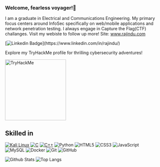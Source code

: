 ### Welcome, fearless voyager!👋

I am a graduate in Electrical and Communications Engineering. My primary focus centers around InfoSec specifically on web/mobile applications and network penetration testing. I always engage in Capture the Flag(CTF) challanges. Visit my webiste to follow up more!
Site: www.rajindu.com 

[![Linkedin Badge](https://img.shields.io/badge/-Rajindu%20Yasojith-blue?style=flat-square&logo=Linkedin&logoColor=white&link=[https://www.linkedin.com/in/rajindu/](https://www.linkedin.com/in/rajindu/))](https://www.linkedin.com/in/rajindu/)

Explore my TryHackMe profile for thrilling cybersecurity adventures!

[<img src="https://tryhackme-badges.s3.amazonaws.com/RajindU.png" alt="TryHackMe" width="200">](https://tryhackme.com/p/rajindu0x)
## Skilled in

[![Kali Linux](https://img.shields.io/badge/-Kali%20Linux-557C94?style=flat-square&logo=Kali%20Linux&logoColor=white)](https://www.kali.org/)
[![C](https://img.shields.io/badge/-C-blue?style=flat-square&logo=C)](https://en.wikipedia.org/wiki/C_(programming_language))
[![C++](https://img.shields.io/badge/-C++-purple?style=flat-square&logo=C%2B%2B)](https://en.wikipedia.org/wiki/C%2B%2B)
![Python](https://img.shields.io/badge/-Python-black?style=flat-square&logo=Python)
![HTML5](https://img.shields.io/badge/-HTML5-E34F26?style=flat-square&logo=html5&logoColor=white)
![CSS3](https://img.shields.io/badge/-CSS3-1572B6?style=flat-square&logo=css3)
![JavaScript](https://img.shields.io/badge/-JavaScript-black?style=flat-square&logo=javascript)
![MySQL](https://img.shields.io/badge/-MySQL-black?style=flat-square&logo=mysql)
![Docker](https://img.shields.io/badge/-Docker-black?style=flat-square&logo=docker)
![Git](https://img.shields.io/badge/-Git-black?style=flat-square&logo=git)
![GitHub](https://img.shields.io/badge/-GitHub-181717?style=flat-square&logo=github)

![Github Stats](https://github-readme-stats.vercel.app/api?username=rajindu0x&count_private=true&show_icons=true&include_all_commits=true)
![Top Langs](https://github-readme-stats.vercel.app/api/top-langs/?username=rajindu0x&hide=TeX&layout=compact)


